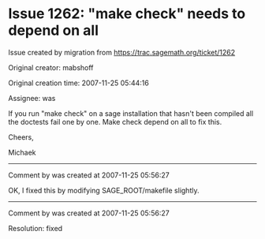 # Issue 1262: "make check" needs to depend on all

Issue created by migration from https://trac.sagemath.org/ticket/1262

Original creator: mabshoff

Original creation time: 2007-11-25 05:44:16

Assignee: was

If you run "make check" on a sage installation that hasn't been compiled all the doctests fail one by one. Make check depend on all to fix this.

Cheers,

Michaek


---

Comment by was created at 2007-11-25 05:56:27

OK, I fixed this by modifying SAGE_ROOT/makefile slightly.


---

Comment by was created at 2007-11-25 05:56:27

Resolution: fixed
